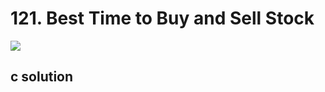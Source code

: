 # 121. Best Time to Buy and Sell Stock
<img src="https://github.com/vampire1996/LeetCode/blob/master/Problems/101-200/121.BestTimetoBuyandSellStock/problem.png "/>

## c solution
```c

```
